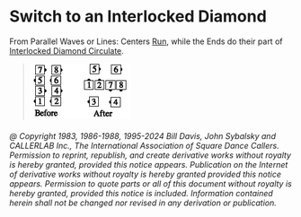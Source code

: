 
# Switch to an Interlocked Diamond

From Parallel Waves or Lines: Centers [Run](../b2/run.md), while the Ends do
their part of [Interlocked Diamond Circulate](interlocked_diamond_circulate.md).

> 
> ![alt](switch_to_an_interlocked_diamond.png)
> 

###### @ Copyright 1983, 1986-1988, 1995-2024 Bill Davis, John Sybalsky and CALLERLAB Inc., The International Association of Square Dance Callers. Permission to reprint, republish, and create derivative works without royalty is hereby granted, provided this notice appears. Publication on the Internet of derivative works without royalty is hereby granted provided this notice appears. Permission to quote parts or all of this document without royalty is hereby granted, provided this notice is included. Information contained herein shall not be changed nor revised in any derivation or publication.
